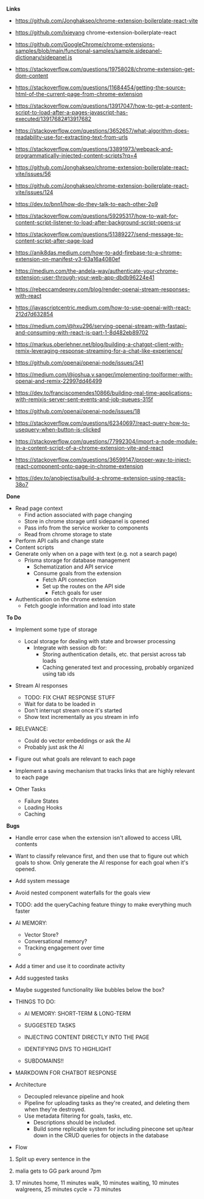 **Links**
- https://github.com/Jonghakseo/chrome-extension-boilerplate-react-vite

- https://github.com/lxieyang chrome-extension-boilerplate-react

- https://github.com/GoogleChrome/chrome-extensions-samples/blob/main/functional-samples/sample.sidepanel-dictionary/sidepanel.js

- https://stackoverflow.com/questions/19758028/chrome-extension-get-dom-content

- https://stackoverflow.com/questions/11684454/getting-the-source-html-of-the-current-page-from-chrome-extension

- https://stackoverflow.com/questions/13917047/how-to-get-a-content-script-to-load-after-a-pages-javascript-has-executed/13917682#13917682

- https://stackoverflow.com/questions/3652657/what-algorithm-does-readability-use-for-extracting-text-from-urls

- https://stackoverflow.com/questions/33891973/webpack-and-programmatically-injected-content-scripts?rq=4

- https://github.com/Jonghakseo/chrome-extension-boilerplate-react-vite/issues/56

- https://github.com/Jonghakseo/chrome-extension-boilerplate-react-vite/issues/124

- https://dev.to/bnn1/how-do-they-talk-to-each-other-2p9

- https://stackoverflow.com/questions/59295317/how-to-wait-for-content-script-listener-to-load-after-background-script-opens-ur

- https://stackoverflow.com/questions/51389227/send-message-to-content-script-after-page-load

- https://anik8das.medium.com/how-to-add-firebase-to-a-chrome-extension-on-manifest-v3-63a16a4080ef

- https://medium.com/the-andela-way/authenticate-your-chrome-extension-user-through-your-web-app-dbdb96224e41

- https://rebeccamdeprey.com/blog/render-openai-stream-responses-with-react

- https://javascriptcentric.medium.com/how-to-use-openai-with-react-212d7d632854

- https://medium.com/@hxu296/serving-openai-stream-with-fastapi-and-consuming-with-react-js-part-1-8d482eb89702

- https://markus.oberlehner.net/blog/building-a-chatgpt-client-with-remix-leveraging-response-streaming-for-a-chat-like-experience/

- https://github.com/openai/openai-node/issues/341

- https://medium.com/@joshua.v.sanger/implementing-toolformer-with-openai-and-remix-22997dd46499

- https://dev.to/franciscomendes10866/building-real-time-applications-with-remixjs-server-sent-events-and-job-queues-315f 

- https://github.com/openai/openai-node/issues/18

- https://stackoverflow.com/questions/62340697/react-query-how-to-usequery-when-button-is-clicked

- https://stackoverflow.com/questions/77992304/import-a-node-module-in-a-content-script-of-a-chrome-extension-vite-and-react

- https://stackoverflow.com/questions/36599147/proper-way-to-inject-react-component-onto-page-in-chrome-extension

- https://dev.to/anobjectisa/build-a-chrome-extension-using-reactjs-38o7

**Done**
- Read page context
    - Find action associated with page changing
    - Store in chrome storage until sidepanel is opened
    - Pass info from the service worker to components
    - Read from chrome storage to state
- Perform API calls and change state
- Content scripts
- Generate only when on a page with text (e.g. 
not a search page)
    - Prisma storage for database management
        - Schematization and API service
        - Consume goals from the extension
            - Fetch API connection
            - Set up the routes on the API side
                - Fetch goals for user
- Authentication on the chrome extension
    - Fetch google information and load into state
    


**To Do**
- Implement some type of storage 
    - Local storage for dealing with state and browser processing
        - Integrate with session db for:
            - Storing authentication details, etc. that persist across tab loads
            - Caching generated text and processing, probably organized using tab ids
- Stream AI responses
    - TODO: FIX CHAT RESPONSE STUFF
    - Wait for data to be loaded in
    - Don't interrupt stream once it's started
    - Show text incrementally as you stream in info

- RELEVANCE:
    - Could do vector embeddings or ask the AI 
    - Probably just ask the AI




- Figure out what goals are relevant to each page

- Implement a saving mechanism that tracks links that are highly relevant to each page

- Other Tasks
    - Failure States
    - Loading Hooks
    - Caching


**Bugs**
- Handle error case when the extension isn't allowed to access URL contents

- Want to classify relevance first, and then use that to figure out which goals to show. Only generate the AI response for each goal when it's opened.
- Add system message


- Avoid nested component waterfalls for the goals view

- TODO: add the queryCaching feature thingy to make everything much faster

- AI MEMORY:
    - Vector Store?
    - Conversational memory?
    - Tracking engagement over time
    - 

- Add a timer and use it to coordinate activity 
- Add suggested tasks

- Maybe suggested functionality like bubbles below the box?


- THINGS TO DO:
    - AI MEMORY: SHORT-TERM & LONG-TERM
    - SUGGESTED TASKS
    - INJECTING CONTENT DIRECTLY INTO THE PAGE
    - IDENTIFYING DIVS TO HIGHLIGHT


    - SUBDOMAINS!!

- MARKDOWN FOR CHATBOT RESPONSE

- Architecture
    - Decoupled relevance pipeline and hook
    - Pipeline for uploading tasks as they're created, and deleting them when they're destroyed.
    - Use metadata filtering for goals, tasks, etc.
        - Descriptions should be included.
        - Build some replicable system for including pinecone set up/tear down in the CRUD queries for objects in the database

- Flow
1. Split up every sentence in the 


1. malia gets to GG park around 7pm
2. 17 minutes home, 11 minutes walk, 10 minutes waiting, 10 minutes walgreens, 25 minutes cycle = 73 minutes 

